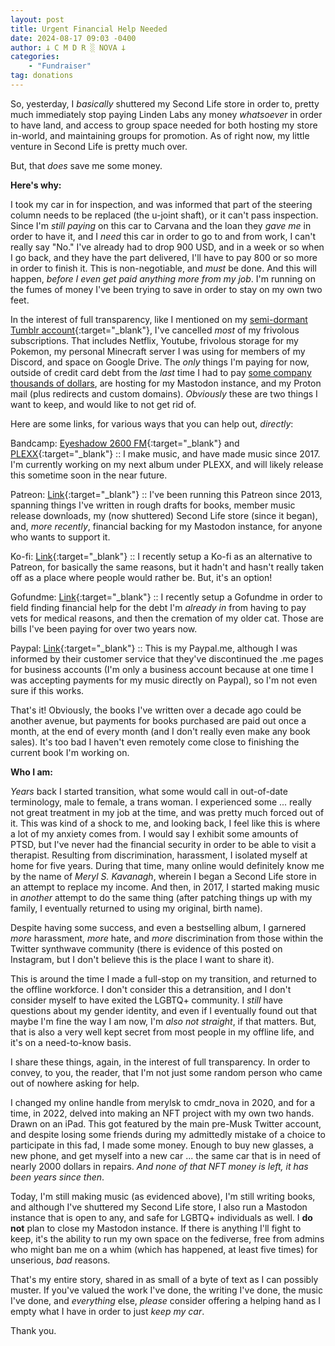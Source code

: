 ```yaml
---
layout: post
title: Urgent Financial Help Needed
date: 2024-08-17 09:03 -0400
author: 𐕣 C M D R ░ NOVA 𐕣
categories:
    - "Fundraiser"
tag: donations
---
```


So, yesterday, I *basically* shuttered my Second Life store in order to, pretty much immediately stop paying Linden Labs any money *whatsoever* in order to have land, and access to group space needed for both hosting my store in-world, and maintaining groups for promotion. As of right now, my little venture in Second Life is pretty much over.

But, that *does* save me some money.

**Here's why:**

I took my car in for inspection, and was informed that part of the steering column needs to be replaced (the u-joint shaft), or it can't pass inspection. Since I'm *still paying* on this car to Carvana and the loan they *gave me* in order to have it, and I *need* this car in order to go to and from work, I can't really say "No." I've already had to drop 900 USD, and in a week or so when I go back, and they have the part delivered, I'll have to pay 800 or so more in order to finish it. This is non-negotiable, and *must* be done. And this will happen, *before I even get paid anything more from my job*. I'm running on the fumes of money I've been trying to save in order to stay on my own two feet.

In the interest of full transparency, like I mentioned on my [semi-dormant Tumblr account](https://www.tumblr.com/nova-ayashi/759063462447087616/help-urgently-needed?source=share){:target="_blank"}, I've cancelled *most* of my frivolous subscriptions. That includes Netflix, Youtube, frivolous storage for my Pokemon, my personal Minecraft server I was using for members of my Discord, and space on Google Drive. The *only* things I'm paying for now, outside of credit card debt from the *last* time I had to pay [some company thousands of dollars](https://www.nova-prime.net/fundraisers/2024/05/20/gofundme-debt-relief.html), are hosting for my Mastodon instance, and my Proton mail (plus redirects and custom domains). *Obviously* these are two things I want to keep, and would like to not get rid of.

Here are some links, for various ways that you can help out, *directly*:

Bandcamp: [Eyeshadow 2600 FM](https://eyeshadow2600fm.bandcamp.com/album/dissolution-protocol){:target="_blank"} and [PLEXX](https://plexx.bandcamp.com/album/disc-error-1992-de-lux){:target="_blank"} :: I make music, and have made music since 2017. I'm currently working on my next album under PLEXX, and will likely release this sometime soon in the near future.

Patreon: [Link](https://www.patreon.com/cmdr_nova){:target="_blank"} :: I've been running this Patreon since 2013, spanning things I've written in rough drafts for books, member music release downloads, my (now shuttered) Second Life store (since it began), and, *more recently*, financial backing for my Mastodon instance, for anyone who wants to support it.

Ko-fi: [Link](https://ko-fi.com/cmdr_nova){:target="_blank"} :: I recently setup a Ko-fi as an alternative to Patreon, for basically the same reasons, but it hadn't and hasn't really taken off as a place where people would rather be. But, it's an option!

Gofundme: [Link](https://www.gofundme.com/f/help-ryan-overcome-his-debt-crisis){:target="_blank"} :: I recently setup a Gofundme in order to field finding financial help for the debt I'm *already in* from having to pay vets for medical reasons, and then the cremation of my older cat. Those are bills I've been paying for over two years now.

Paypal: [Link](https://www.paypal.com/paypalme/merylsk){:target="_blank"} :: This is my Paypal.me, although I was informed by their customer service that they've discontinued the .me pages for business accounts (I'm only a business account because at one time I was accepting payments for my music directly on Paypal), so I'm not even sure if this works.

That's it! Obviously, the books I've written over a decade ago could be another avenue, but payments for books purchased are paid out once a month, at the end of every month (and I don't really even make any book sales). It's too bad I haven't even remotely come close to finishing the current book I'm working on.

**Who I am:**

*Years* back I started transition, what some would call in out-of-date terminology, male to female, a trans woman. I experienced some ... really not great treatment in my job at the time, and was pretty much forced out of it. This was kind of a shock to me, and looking back, I feel like this is where a lot of my anxiety comes from. I would say I exhibit some amounts of PTSD, but I've never had the financial security in order to be able to visit a therapist. Resulting from discrimination, harassment, I isolated myself at home for five years. During that time, many online would definitely know me by the name of *Meryl S. Kavanagh*, wherein I began a Second Life store in an attempt to replace my income. And then, in 2017, I started making music in *another* attempt to do the same thing (after patching things up with my family, I eventually returned to using my original, birth name).

Despite having some success, and even a bestselling album, I garnered *more* harassment, *more* hate, and *more* discrimination from those within the Twitter synthwave community (there is evidence of this posted on Instagram, but I don't believe this is the place I want to share it).

This is around the time I made a full-stop on my transition, and returned to the offline workforce. I don't consider this a detransition, and I don't consider myself to have exited the LGBTQ+ community. I *still* have questions about my gender identity, and even if I eventually found out that maybe I'm fine the way I am now, I'm *also not straight*, if that matters. But, that is also a very well kept secret from most people in my offline life, and it's on a need-to-know basis.

I share these things, again, in the interest of full transparency. In order to convey, to you, the reader, that I'm not just some random person who came out of nowhere asking for help.

I changed my online handle from merylsk to cmdr_nova in 2020, and for a time, in 2022, delved into making an NFT project with my own two hands. Drawn on an iPad. This got featured by the main pre-Musk Twitter account, and despite losing some friends during my admittedly mistake of a choice to participate in this fad, I made some money. Enough to buy new glasses, a new phone, and get myself into a new car ... the same car that is in need of nearly 2000 dollars in repairs. *And none of that NFT money is left, it has been years since then*.

Today, I'm still making music (as evidenced above), I'm still writing books, and although I've shuttered my Second Life store, I also run a Mastodon instance that is open to any, and safe for LGBTQ+ individuals as well. I **do not** plan to close my Mastodon instance. If there is anything I'll fight to keep, it's the ability to run my own space on the fediverse, free from admins who might ban me on a whim (which has happened, at least five times) for unserious, *bad* reasons.

That's my entire story, shared in as small of a byte of text as I can possibly muster. If you've valued the work I've done, the writing I've done, the music I've done, and *everything* else, *please* consider offering a helping hand as I empty what I have in order to just *keep my car*.

Thank you.